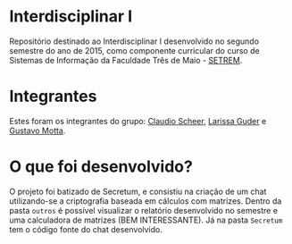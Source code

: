 Interdisciplinar I
======
Repositório destinado ao Interdisciplinar I desenvolvido no segundo semestre do ano de 2015, como componente curricular do curso de Sistemas de Informação da Faculdade Três de Maio - [SETREM](http://setrem.com.br/).

Integrantes
======
Estes foram os integrantes do grupo: [Claudio Scheer](https://www.facebook.com/claudioscheerjr), [Larissa Guder](https://www.facebook.com/larissa.guder) e [Gustavo Motta](https://www.facebook.com/gustavohenriquemotta).

O que foi desenvolvido?
======
O projeto foi batizado de Secretum, e consistiu na criação de um chat utilizando-se a criptografia baseada em cálculos com matrizes. Dentro da pasta `outros` é possível visualizar o relatório desenvolvido no semestre e uma calculadora de matrizes (BEM INTERESSANTE). Já na pasta `Secretum` tem o código fonte do chat desenvolvido.
